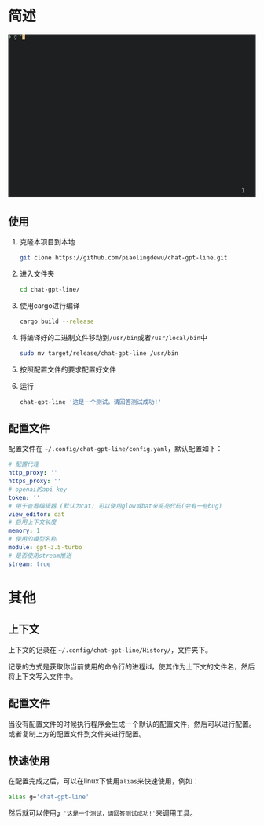 # 简述
![img.png](img.gif)
## 使用

1. 克隆本项目到本地
    ```bash
   git clone https://github.com/piaolingdewu/chat-gpt-line.git
    ```

2. 进入文件夹
    ```bash
    cd chat-gpt-line/
    ```

3. 使用cargo进行编译
    ```bash
    cargo build --release
    ```
4. 将编译好的二进制文件移动到`/usr/bin`或者`/usr/local/bin`中
    ```bash
    sudo mv target/release/chat-gpt-line /usr/bin
    ```
5. 按照配置文件的要求配置好文件

 
6. 运行
    ```bash
    chat-gpt-line '这是一个测试，请回答测试成功!'
    ```



## 配置文件

配置文件在 `~/.config/chat-gpt-line/config.yaml`，默认配置如下：
```yaml
# 配置代理
http_proxy: ''
https_proxy: ''
# openai的api key
token: ''
# 用于查看编辑器 (默认为cat) 可以使用glow或bat来高亮代码(会有一些bug)
view_editor: cat
# 启用上下文长度
memory: 1
# 使用的模型名称
module: gpt-3.5-turbo
# 是否使用stream推送
stream: true
```

# 其他
## 上下文
上下文的记录在 `~/.config/chat-gpt-line/History/`，文件夹下。

记录的方式是获取你当前使用的命令行的进程id，使其作为上下文的文件名，然后将上下文写入文件中。

## 配置文件
当没有配置文件的时候执行程序会生成一个默认的配置文件，然后可以进行配置。或者复制上方的配置文件到文件夹进行配置。
## 快速使用
在配置完成之后，可以在linux下使用`alias`来快速使用，例如：
```bash
alias g='chat-gpt-line'
```
然后就可以使用`g '这是一个测试，请回答测试成功!'`来调用工具。
